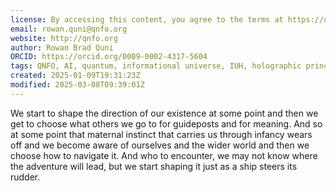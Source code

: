 ```yaml
---
license: By accessing this content, you agree to the terms at https://qnfo.org/LICENSE
email: rowan.quni@qnfo.org
website: http://qnfo.org
author: Rowan Brad Quni
ORCID: https://orcid.org/0009-0002-4317-5604
tags: QNFO, AI, quantum, informational universe, IUH, holographic principle
created: 2025-01-09T19:31:23Z
modified: 2025-03-08T09:39:01Z
---
```


We start to shape the direction of our existence at some point and then we get to choose what others we go to for guideposts and for meaning. And so at some point that maternal instinct that carries us through infancy wears off and we become aware of ourselves and the wider world and then we choose how to navigate it. And who to encounter, we may not know where the adventure will lead, but we start shaping it just as a ship steers its rudder.
